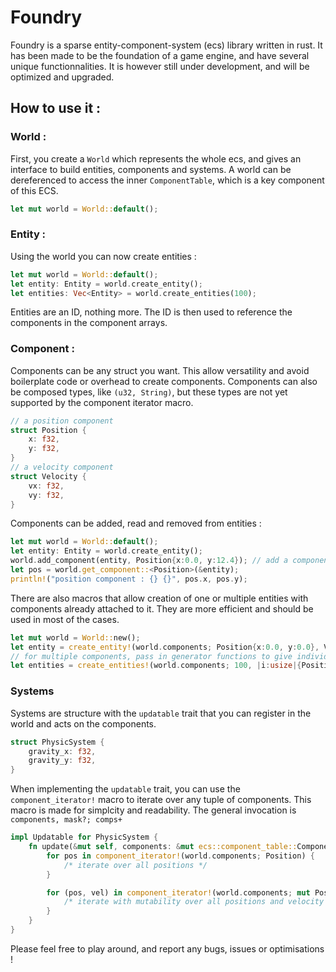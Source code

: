 # Foundry

Foundry is a sparse entity-component-system (ecs) library written in rust. It has been made to be the foundation of a game engine, and have several unique functionnalities. It is however still under development, and will be optimized and upgraded.

## How to use it :

### World :

First, you create a ```World``` which represents the whole ecs, and gives an interface to build entities, components and systems. A world can be dereferenced to access the inner ```ComponentTable```, which is a key component of this ECS.

```rust
let mut world = World::default();
```

### Entity :

Using the world you can now create entities :

```rust
let mut world = World::default();
let entity: Entity = world.create_entity();
let entities: Vec<Entity> = world.create_entities(100);
```

Entities are an ID, nothing more. The ID is then used to reference the components in the component arrays.

### Component :

Components can be any struct you want. This allow versatility and avoid boilerplate code or overhead to create components. Components can also be composed types, like ```(u32, String)```, but these types are not yet supported by the component iterator macro.
```rust
// a position component
struct Position {
    x: f32,
    y: f32,
}
// a velocity component
struct Velocity {
    vx: f32,
    vy: f32,
}
```

Components can be added, read and removed from entities :

```rust
let mut world = World::default();
let entity: Entity = world.create_entity();
world.add_component(entity, Position{x:0.0, y:12.4}); // add a component
let pos = world.get_component::<Position>(&entity);
println!("position component : {} {}", pos.x, pos.y);
```

There are also macros that allow creation of one or multiple entities with components already attached to it. They are more efficient and should be used in most of the cases.

```rust
let mut world = World::new();
let entity = create_entity!(world.components; Position{x:0.0, y:0.0}, Velocity{vx:0.0, vy:0.0});
// for multiple components, pass in generator functions to give individual components initial values
let entities = create_entities!(world.components; 100, |i:usize|{Position{x:i as f32, y:i as f32}});
```

### Systems

Systems are structure with the ```updatable``` trait that you can register in the world and acts on the components.

```rust
struct PhysicSystem {
    gravity_x: f32,
    gravity_y: f32,
}
```

When implementing the ```updatable``` trait, you can use the ```component_iterator!``` macro to iterate over any tuple of components. This macro is made for simplcity and readability. The general invocation is ```components, mask?; comps+``` 

```rust
impl Updatable for PhysicSystem {
    fn update(&mut self, components: &mut ecs::component_table::ComponentTable, delta: f32) {
        for pos in component_iterator!(world.components; Position) {
            /* iterate over all positions */
        }

        for (pos, vel) in component_iterator!(world.components; mut Position, Velocity) {
            /* iterate with mutability over all positions and velocity */
        }
    }
}
```

Please feel free to play around, and report any bugs, issues or optimisations ! 
